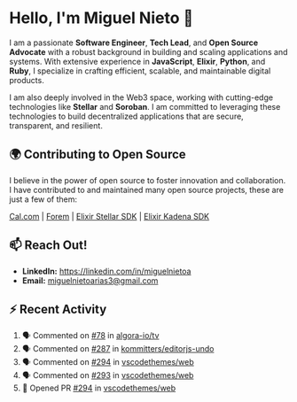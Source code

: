 # Hello, I'm Miguel Nieto 👋

I am a passionate **Software Engineer**, **Tech Lead**, and **Open Source Advocate** with a robust background in building and scaling applications and systems. With extensive experience in **JavaScript**, **Elixir**, **Python**, and **Ruby**, I specialize in crafting efficient, scalable, and maintainable digital products.

I am also deeply involved in the Web3 space, working with cutting-edge technologies like **Stellar** and **Soroban**. I am committed to leveraging these technologies to build decentralized applications that are secure, transparent, and resilient.

## 🌍 Contributing to Open Source

I believe in the power of open source to foster innovation and collaboration. I have contributed to and maintained many open source projects, these are just a few of them:

[Cal.com](https://github.com/calcom/cal.com/pulls?q=is%3Apr+author%3Amiguelnietoa+is%3Amerged) | [Forem](https://github.com/forem/forem/pulls?q=is%3Apr+author%3Amiguelnietoa+is%3Amerged) |  [Elixir Stellar SDK](https://github.com/kommitters/stellar_sdk) | [Elixir Kadena SDK](https://github.com/kommitters/kadena.ex)

## 📫 Reach Out!

- **LinkedIn:** https://linkedin.com/in/miguelnietoa
- **Email:** miguelnietoarias3@gmail.com

## ⚡ Recent Activity

<!--START_SECTION:activity-->
1. 🗣 Commented on [#78](https://github.com/algora-io/tv/issues/78#issuecomment-2824657587) in [algora-io/tv](https://github.com/algora-io/tv)
2. 🗣 Commented on [#287](https://github.com/kommitters/editorjs-undo/pull/287#issuecomment-2814130512) in [kommitters/editorjs-undo](https://github.com/kommitters/editorjs-undo)
3. 🗣 Commented on [#294](https://github.com/vscodethemes/web/pull/294#issuecomment-2807546037) in [vscodethemes/web](https://github.com/vscodethemes/web)
4. 🗣 Commented on [#293](https://github.com/vscodethemes/web/issues/293#issuecomment-2800106116) in [vscodethemes/web](https://github.com/vscodethemes/web)
5. 💪 Opened PR [#294](https://github.com/vscodethemes/web/pull/294) in [vscodethemes/web](https://github.com/vscodethemes/web)
<!--END_SECTION:activity-->

